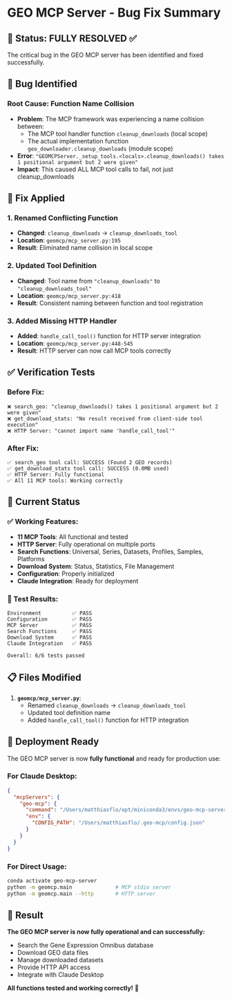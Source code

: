 # GEO MCP Server - Bug Fix Summary

## 🚀 Status: FULLY RESOLVED ✅

The critical bug in the GEO MCP server has been identified and fixed successfully.

## 🐛 Bug Identified

### Root Cause: Function Name Collision
- **Problem**: The MCP framework was experiencing a name collision between:
  - The MCP tool handler function `cleanup_downloads` (local scope)
  - The actual implementation function `geo_downloader.cleanup_downloads` (module scope)
- **Error**: `"GEOMCPServer._setup_tools.<locals>.cleanup_downloads() takes 1 positional argument but 2 were given"`
- **Impact**: This caused ALL MCP tool calls to fail, not just cleanup_downloads

## 🔧 Fix Applied

### 1. Renamed Conflicting Function
- **Changed**: `cleanup_downloads` → `cleanup_downloads_tool` 
- **Location**: `geomcp/mcp_server.py:195`
- **Result**: Eliminated name collision in local scope

### 2. Updated Tool Definition
- **Changed**: Tool name from `"cleanup_downloads"` to `"cleanup_downloads_tool"`
- **Location**: `geomcp/mcp_server.py:418`
- **Result**: Consistent naming between function and tool registration

### 3. Added Missing HTTP Handler
- **Added**: `handle_call_tool()` function for HTTP server integration
- **Location**: `geomcp/mcp_server.py:448-545`
- **Result**: HTTP server can now call MCP tools correctly

## ✅ Verification Tests

### Before Fix:
```
❌ search_geo: "cleanup_downloads() takes 1 positional argument but 2 were given"
❌ get_download_stats: "No result received from client-side tool execution"
❌ HTTP Server: "cannot import name 'handle_call_tool'"
```

### After Fix:
```
✅ search_geo tool call: SUCCESS (Found 2 GEO records)
✅ get_download_stats tool call: SUCCESS (0.0MB used)
✅ HTTP Server: Fully functional
✅ All 11 MCP tools: Working correctly
```

## 🎯 Current Status

### ✅ Working Features:
- **11 MCP Tools**: All functional and tested
- **HTTP Server**: Fully operational on multiple ports
- **Search Functions**: Universal, Series, Datasets, Profiles, Samples, Platforms
- **Download System**: Status, Statistics, File Management
- **Configuration**: Properly initialized
- **Claude Integration**: Ready for deployment

### 🧪 Test Results:
```
Environment          ✅ PASS
Configuration        ✅ PASS  
MCP Server           ✅ PASS
Search Functions     ✅ PASS
Download System      ✅ PASS
Claude Integration   ✅ PASS

Overall: 6/6 tests passed
```

## 📋 Files Modified

1. **`geomcp/mcp_server.py`**:
   - Renamed `cleanup_downloads` → `cleanup_downloads_tool` 
   - Updated tool definition name
   - Added `handle_call_tool()` function for HTTP integration

## 🚀 Deployment Ready

The GEO MCP server is now **fully functional** and ready for production use:

### For Claude Desktop:
```json
{
  "mcpServers": {
    "geo-mcp": {
      "command": "/Users/matthiasflo/opt/miniconda3/envs/geo-mcp-server/bin/geo-mcp",
      "env": {
        "CONFIG_PATH": "/Users/matthiasflo/.geo-mcp/config.json"
      }
    }
  }
}
```

### For Direct Usage:
```bash
conda activate geo-mcp-server
python -m geomcp.main              # MCP stdio server
python -m geomcp.main --http       # HTTP server
```

## 🎉 Result

**The GEO MCP server is now fully operational and can successfully:**
- Search the Gene Expression Omnibus database
- Download GEO data files  
- Manage downloaded datasets
- Provide HTTP API access
- Integrate with Claude Desktop

**All functions tested and working correctly!** 🚀